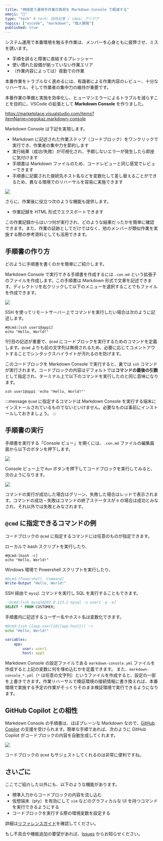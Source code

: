 ```yaml
---
title: "神経使う運用手作業の負担を Markdown Console で軽減する"
emoji: "🎯"
type: "tech" # tech: 技術記事 / idea: アイデア
topics: ["vscode", "markdown", "個人開発"]
published: true
---
```


システム運用で本番環境を触る手作業は、メンバーを心身ともに疲弊させ、ミスを誘います。

- 手順を誤ると障害に直結するプレッシャー
- 使い慣れた設備が揃っていない作業エリア
- （作業内容によっては）夜勤での作業

本番作業をトラブルなく進めるには、有識者による作業内容のレビュー、十分なリハーサル、そして作業者の集中力の維持が重要です。

本番作業の準備と実施を効率化し、ヒューマンエラーによるトラブルを減らすことを目的に、VSCode の拡張として **Markdown Console** を作りました。

https://marketplace.visualstudio.com/items?itemName=negokaz.markdown-console

Markdown Console は下記を実現します。

- Markdown に記述された作業ステップ（コードブロック）をワンクリックで実行でき、作業者の集中力を節約します
- 実行結果（成功/失敗）が可視化され、予期しないエラーが発生したら即座に気付けます
- 手順書は Markdown ファイルのため、コードレビューと同じ感覚でレビューできます
- 手順書に記載された接続先ホスト名などを変数化して差し替えることができるため、異なる環境でのリハーサルを容易に実施できます

![](/images/9118e0ceedf3ec.md/markdown-consoe-demo.gif)

さらに、作業後に役立つ次のような機能も提供します。

- 作業記録を HTML 形式でエクスポートできます

この作業記録からはいつ何が実行され、どのような結果だったかを簡単に確認できます。また、作業の証跡としてだけではなく、他のメンバーが類似作業を実施する際の参考資料としても活用できます。

## 手順書の作り方

どのように手順書を書くのかを簡単にご紹介します。

Markdown Console で実行できる手順書を作成するには `.con.md` という拡張子のファイルを作成します。この手順書は Markdown 形式で文章を記述できます。ディレクトリを右クリックして以下のメニューを選択することでもファイルを作成できます。

![](/images/9118e0ceedf3ec.md/context-menu.png)

SSH を使ってリモートサーバー上でコマンドを実行したい場合は次のように記述します。
```shell
#@cmd:[ssh user1@app1]
echo "Hello, World!"
```

1行目の記述が重要で、`@cmd` にコードブロックを実行するためのコマンドを定義します。`@cmd` よりも前の文字列は無視されるため、必要に応じてコメントアウトすることでシンタックスハイライトが汚れるのを防げます。

このコードブロックを Markdown Console で実行すると、裏では `ssh` コマンドが実行されます。コードブロックの内容はデフォルトでは**コマンドの最後の引数**として指定され、ターミナル上で以下のコマンドを実行したのと同じ意味になります。
```shell
ssh user1@app1 'echo "Hello, World!"'
```

:::message
`@cmd` に指定するコマンドは Markdown Console を実行する端末にインストールされているものでないといけません。必要なものは事前にインストールしておきましょう。
:::

## 手順書の実行

手順書を実行する「Console ビュー」を開くには、`.con.md` ファイルの編集画面から以下のボタンを押下します。

![](/images/9118e0ceedf3ec.md/open-console.png)

Console ビュー上で `Run` ボタンを押下してコードブロックを実行してみると、次のようになります。

![](/images/9118e0ceedf3ec.md/run-hello-world.gif)

コマンドの実行が成功した場合はグリーン、失敗した場合はレッドで表示されます。コマンドの成功・失敗はコマンドの終了ステータスが `0` の場合は成功とみなされ、それ以外では失敗とみなされます。

## `@cmd` に指定できるコマンドの例

コードブロックの `@cmd` に指定するコマンドには任意のものが指定できます。

ローカルで bash スクリプトを実行したり、
```shell
#@cmd:[bash -c]
echo "Hello, World!"
```

Windows 環境で Powershell スクリプトを実行したり、
```powershell
#@cmd:[Powershell -Command]
Write-Output "Hello, World!"
```

SSH 経由で `mysql` コマンドを実行し SQL を実行することもできます。
```sql
--@cmd:[ssh mysql@203.0.113.2 mysql -u user1 -p -e]
SELECT * FROM CUSTOMER;
```

手順書内に記述するユーザー名やホスト名は変数化できます。

```bash
#@cmd:[ssh {{app.user}}@{{app.host}}] 👈
echo "Hello, World!"
```

```yaml:markdown-console.yml
variables:
    app:
        user: user1
        host: app1
```

Markdown Console の設定ファイルである `markdown-console.yml` ファイルを作成すると上記の変数に何を埋め込むかを定義できます。
また、`markdown-console_*.yml`（`*` は任意の文字列）というファイルを作成すると、設定の一部を上書きできます。作業リハーサルで検証環境の接続情報に書き換えれば、本番環境で実施する予定の作業がそっくりそのまま検証環境で実行できるようになります。

## GitHub Copilot との相性

Markdown Console の手順書は、ほぼプレーンな Markdown なので、[GitHub Copilot](https://copilot.github.com/) の支援を受けられます。簡単な手順であれば、次のように GitHub Copilot がコードブロックの内容を自動生成してくれます。

![](/images/9118e0ceedf3ec.md/github-copilot.gif)

コードブロックの `@cmd` もサジェストしてくれるのは非常に便利ですね。

## さいごに

ここでご紹介した以外にも、以下のような機能があります。

- 標準入力からコードブロックの内容を流し込む
- 仮想端末（pty）を有効にして `vim` などのグラフィカルな UI を持つコマンドを実行できるようにする
- コードブロックを実行する際の環境変数を設定する

詳細は[リファレンスガイド](https://github.com/negokaz/vscode-markdown-console/blob/main/docs/ja/reference-guide.md)を確認してください。

もし不具合や機能追加の要望があれば、[Issues](https://github.com/negokaz/vscode-markdown-console/issues) からお知らせください。
